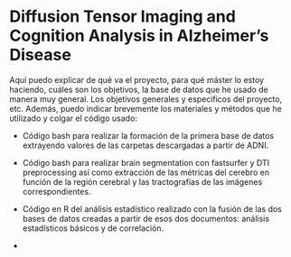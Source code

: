# Diffusion Tensor Imaging and Cognition Analysis in Alzheimer’s Disease

Aquí puedo explicar de qué va el proyecto, para qué máster lo estoy haciendo, cuáles son los objetivos, la base de datos que he usado de manera muy general. Los objetivos generales y especificos del proyecto, etc. Además, puedo indicar brevemente los materiales y métodos que he utilizado y colgar el código usado:
  - Código bash para realizar la formación de la primera base de datos extrayendo valores de las carpetas descargadas a partir de ADNI.
  - Código bash para realizar brain segmentation con fastsurfer y DTI preprocessing así como extracción de las métricas del cerebro en función de la región cerebral y las tractografías de las imágenes correspondientes.
  - Código en R del análisis estadístico realizado con la fusión de las dos bases de datos creadas a partir de esos dos documentos: análisis estadísticos básicos y de correlación.

  - 
